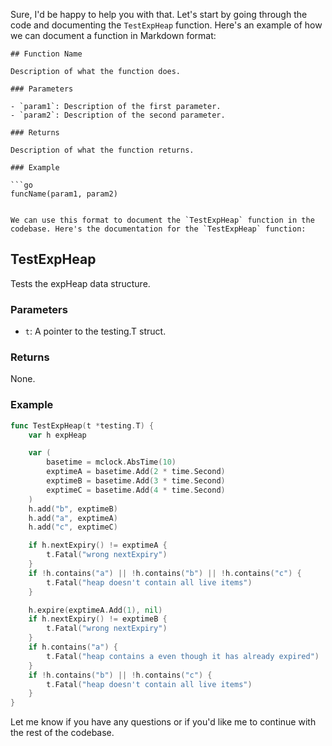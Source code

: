 Sure, I'd be happy to help you with that. Let's start by going through the code and documenting the `TestExpHeap` function. Here's an example of how we can document a function in Markdown format:

```
## Function Name

Description of what the function does.

### Parameters

- `param1`: Description of the first parameter.
- `param2`: Description of the second parameter.

### Returns

Description of what the function returns.

### Example

```go
funcName(param1, param2)
```
```

We can use this format to document the `TestExpHeap` function in the codebase. Here's the documentation for the `TestExpHeap` function:

```
## TestExpHeap

Tests the expHeap data structure.

### Parameters

- `t`: A pointer to the testing.T struct.

### Returns

None.

### Example

```go
func TestExpHeap(t *testing.T) {
	var h expHeap

	var (
		basetime = mclock.AbsTime(10)
		exptimeA = basetime.Add(2 * time.Second)
		exptimeB = basetime.Add(3 * time.Second)
		exptimeC = basetime.Add(4 * time.Second)
	)
	h.add("b", exptimeB)
	h.add("a", exptimeA)
	h.add("c", exptimeC)

	if h.nextExpiry() != exptimeA {
		t.Fatal("wrong nextExpiry")
	}
	if !h.contains("a") || !h.contains("b") || !h.contains("c") {
		t.Fatal("heap doesn't contain all live items")
	}

	h.expire(exptimeA.Add(1), nil)
	if h.nextExpiry() != exptimeB {
		t.Fatal("wrong nextExpiry")
	}
	if h.contains("a") {
		t.Fatal("heap contains a even though it has already expired")
	}
	if !h.contains("b") || !h.contains("c") {
		t.Fatal("heap doesn't contain all live items")
	}
}
```

Let me know if you have any questions or if you'd like me to continue with the rest of the codebase.